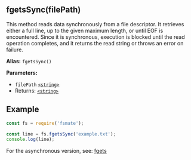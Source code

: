 ## fgetsSync(filePath)

This method reads data synchronously from a file descriptor. It retrieves either a full line, up to the given maximum length, or until EOF is encountered. Since it is synchronous, execution is blocked until the read operation completes, and it returns the read string or throws an error on failure.

**Alias:** `fgetsSync()`

**Parameters:**

- `filePath` [`<string>`](https://developer.mozilla.org/en-US/docs/Web/JavaScript/Data_structures#String_type)
- Returns: [`<string>`](https://developer.mozilla.org/en-US/docs/Web/JavaScript/Data_structures#String_type)

## Example

```js
const fs = require('fsmate');

const line = fs.fgetsSync('example.txt');
console.log(line);
```

For the asynchronous version, see: [fgets](./fgets.md)